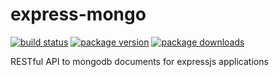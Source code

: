# express-mongo
[![build status](https://drone.io/github.com/sergeyt/express-mongo/status.png)](https://drone.io/github.com/sergeyt/express-mongo/latest)
[![package version](http://img.shields.io/npm/v/express-mongo.svg)](https://www.npmjs.org/package/express-mongo)
[![package downloads](http://img.shields.io/npm/dm/express-mongo.svg)](https://www.npmjs.org/package/express-mongo)

RESTful API to mongodb documents for expressjs applications
